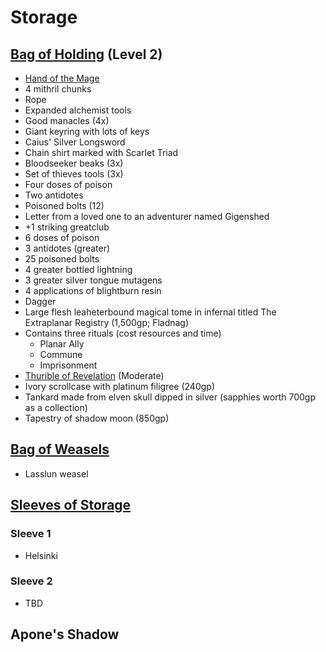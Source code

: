 # Storage

## [Bag of Holding](https://2e.aonprd.com/Equipment.aspx?ID=249) (Level 2)

- [Hand of the Mage](https://2e.aonprd.com/Equipment.aspx?ID=440)
- 4 mithril chunks
- Rope
- Expanded alchemist tools
- Good manacles (4x)
- Giant keyring with lots of keys
- Caius' Silver Longsword
- Chain shirt marked with Scarlet Triad
- Bloodseeker beaks (3x)
- Set of thieves tools (3x)
- Four doses of poison 
- Two antidotes
- Poisoned bolts (12)
- Letter from a loved one to an adventurer named Gigenshed
- +1 striking greatclub
- 6 doses of poison
- 3 antidotes (greater)
- 25 poisoned bolts
- 4 greater bottled lightning
- 3 greater silver tongue mutagens
- 4 applications of blightburn resin
- Dagger
- Large flesh leaheterbound magical tome in infernal titled The Extraplanar Registry (1,500gp; Fladnag)
- Contains three rituals (cost resources and time)
   - Planar Ally
   - Commune
   - Imprisonment
- [Thurible of Revelation](https://2e.aonprd.com/Equipment.aspx?ID=267) (Moderate)
- Ivory scrollcase with platinum filigree (240gp)
- Tankard made from elven skull dipped in silver (sapphies worth 700gp as a collection)
- Tapestry of shadow moon (850gp) 

## [Bag of Weasels](https://2e.aonprd.com/Equipment.aspx?ID=599)

- Lasslun weasel

## [Sleeves of Storage](https://2e.aonprd.com/Equipment.aspx?ID=745)

### Sleeve 1

- Helsinki

### Sleeve 2

- TBD

## Apone's Shadow
